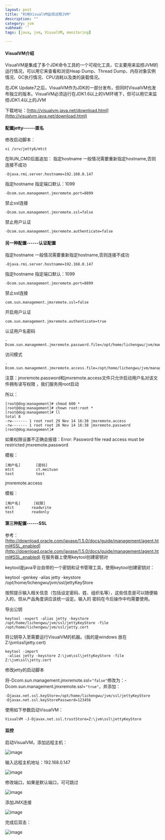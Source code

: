 ```yaml
---
layout: post
title: "利用VisualVM监视远程JVM"
description: ""
category: jvm
subhead: ''
tags: [java, jvm, VisualVM, monitoring]

---
```


#### VisualVM介绍
VisualVM是集成了多个JDK命令工具的一个可视化工具，它主要用来监控JVM的运行情况，可以用它来查看和浏览Heap Dump、Thread Dump、内存对象实例情况、GC执行情况、CPU消耗以及类的装载情况。

在JDK Update7之后，VisualVM作为JDK的一部分发布，但同时VisualVM也发布独立的版本。VisualVM必须运行在JDK1.6以上的VM环境下，但可以用它来监控JDK1.4以上的JVM

下载地址：[http://visualvm.java.net/download.html](http://visualvm.java.net/download.html)

#### 配置jetty------匿名
修改启动脚本：

    vi /srv/jetty6/mtct

在RUN_CMD后面追加：
指定hostname 一般情况需要重新指定hostname,否则连接不成功

    -Djava.rmi.server.hostname=192.168.0.147
指定hostname 指定端口默认：1099

    -Dcom.sun.management.jmxremote.port=8899
禁止ssl连接

    -Dcom.sun.management.jmxremote.ssl=false

禁止用户认证

    -Dcom.sun.management.jmxremote.authenticate=false

#### 另一种配置------认证配置

指定hostname 一般情况需要重新指定hostname,否则连接不成功

    -Djava.rmi.server.hostname=192.168.0.147
指定hostname 指定端口默认：1099

    -Dcom.sun.management.jmxremote.port=8899

禁止ssl连接

    com.sun.management.jmxremote.ssl=false

开启用户认证

    com.sun.management.jmxremote.authenticate=true

认证用户名密码

    -Dcom.sun.management.jmxremote.password.file=/opt/home/lichengwu/jvm/management/jmxremote.password

访问模式

    -Dcom.sun.management.jmxremote.access.file=/opt/home/lichengwu/jvm/management/jmxremote.access

注意：jmxremote.password和jmxremote.access文件只允许启动用户名对该文件拥有读写权限 ，我们服务用root启动 

所以：

    [root@dog:management]# chmod 600 *
    [root@dog:management]# chown root:root *
    [root@dog:management]# ll
    total 8
    -rw------- 1 root root 29 Nov 14 16:38 jmxremote.access
    -rw------- 1 root root 26 Nov 14 16:38 jmxremote.password
    [root@dog:management]#

如果权限设置不正确会报错：Error: Password file read access must be restricted
jmxremote.password

模板：

    [用户名]       [密码]
    mtct          ct.meituan
    test          test
jmxremote.access

模板：

    [用户名]      [权限]
    mtct        readwrite
    test        readonly

#### 第三种配置------SSL

参考：[http://download.oracle.com/javase/1.5.0/docs/guide/management/agent.html#SSL_enabled](http://download.oracle.com/javase/1.5.0/docs/guide/management/agent.html#SSL_enabled)
在服务器上使用keytool创建密钥对

keytool是java平台自带的一个密钥和证书管理工具，使用keytool创建密钥对：

keytool -genkey -alias jetty -keystore /opt/home/lichengwu/jvm/ssl/jettyKeyStore

按照提示输入相关信息（包括设定密码、姓、组织名等），这些信息是可以随便输入的，但从产品角度讲应该统一设定。输入的
密码在今后操作中均需要使用。

导出公钥

    keytool -export -alias jetty -keystore /opt/home/lichengwu/jvm/ssl/jettyKeyStore -file /opt/home/lichengwu/jvm/ssl/jetty.cert

将公钥导入至需要运行VisualVM的机器。(我的是windows 放在 Z:\jvm\ssl\jetty.cert)

    keytool -import
     -alias jetty -keystore Z:\jvm\ssl\jettyKeyStore -file Z:\jvm\ssl\jetty.cert
修改jetty的启动脚本

将-Dcom.sun.management.jmxremote.ssl=`"false"`修改为：-Dcom.sun.management.jmxremote.ssl=`"true"`，并添加：

    -Djavax.net.ssl.keyStore=/opt/home/lichengwu/jvm/ssl/jettyKeyStore
    -Djavax.net.ssl.keyStorePassword=123456
    
使用如下参数启动VisualVM：

    VisualVM -J-Djavax.net.ssl.trustStore=Z:\jvm\ssl\jettyKeyStore

#### 监控

启动VisualVM，添加远程主机：

![image](/images/jvm/1_zpseedc55cc.png)

输入远程主机地址：192.168.0.147

![image](/images/jvm/2_zps30d064e6.png)

修改端口，如果是默认端口，可可跳过

![image](/images/jvm/3_zps315c11ae.png)

添加JMX连接

![image](/images/jvm/4_zps8b2d502d.png)

完成后双击：

![image](/images/jvm/5_zpsb1050a31.png)


